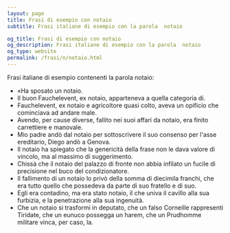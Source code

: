 ```yaml
---
layout: page
title: Frasi di esempio con notaio 
subtitle: Frasi italiane di esempio con la parola  notaio

og_title: Frasi di esempio con notaio 
og_description: Frasi italiane di esempio con la parola  notaio
og_type: website
permalink: /frasi/n/notaio.html
---
```


Frasi italiane di esempio contenenti la parola notaio:


- «Ha sposato un notaio.
- Il buon Fauchelevent, ex notaio, apparteneva a quella categoria di.
- Fauchelevent, ex notaio e agricoltore quasi colto, aveva un opificio che cominciava ad andare male.
- Avendo, per cause diverse, fallito nei suoi affari da notaio, era finito carrettiere e manovale.
- Mio padre andò dal notaio per sottoscrivere il suo consenso per l'asse ereditario, Diego andò a Genova.
- Il notaio ha spiegato che la genericità della frase non le dava valore di vincolo, ma al massimo di suggerimento.
- Chissà che il notaio del palazzo di fronte non abbia infilato un fucile di precisione nel buco del condizionatore.
- Il fallimento di un notaio lo privò della somma di diecimila franchi, che era tutto quello che possedeva da parte di suo fratello e di suo.
- Egli era contadino, ma era stato notaio, il che univa il cavillo alla sua furbizia, e la penetrazione alla sua ingenuità.
- Che un notaio si trasformi in deputato, che un falso Corneille rappresenti Tiridate, che un eunuco possegga un harem, che un Prudhomme militare vinca, per caso, la.
